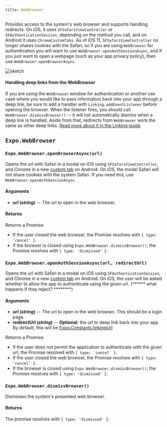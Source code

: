 ```yaml
---
title: WebBrowser
---
```


Provides access to the system's web browser and supports handling redirects. On iOS, it uses `SFSafariViewController` or `SFAuthenticationSession`, depending on the method you call, and on Android it uses `ChromeCustomTabs`. As of iOS 11, `SFSafariViewController` no longer shares cookies with the Safari, so if you are using `WebBrowser` for authentication you will want to use `WebBrowser.openAuthSessionAsync`, and if you just want to open a webpage (such as your app privacy policy), then use `WebBrowser.openBrowserAsync`.

![sketch](r116LYJne)
<br />

#### Handling deep links from the WebBrowser

If you are using the `WebBrowser` window for authentication or another use case where you would like to pass information back into your app through a deep link, be sure to add a handler with `Linking.addEventListener` before opening the browser. When the listener fires, you should call `WebBrowser.dismissBrowser()` -- it will not automatically dismiss when a deep link is handled. Aside from that, redirects from `WebBrowser` work the same as other deep links. [Read more about it in the Linking guide](https://docs.expo.io/versions/latest/guides/linking.html#handling-links-into-your-app).

## `Expo.WebBrowser`

### `Expo.WebBrowser.openBrowserAsync(url)`

Opens the url with Safari in a modal on iOS using `SFSafariViewController`, and Chrome in a new [custom tab](https://developer.chrome.com/multidevice/android/customtabs) on Android. On iOS, the modal Safari will not share cookies with the system Safari. If you need this, use `WebBrowser.openAuthSessionAsync`.

#### Arguments

- **url (_string_)** -- The url to open in the web browser.

#### Returns

Returns a Promise:

- If the user closed the web browser, the Promise resolves with `{ type: 'cancel' }`.
- If the browser is closed using `Expo.WebBrowser.dismissBrowser()`, the Promise resolves with `{ type: 'dismissed' }`.

### `Expo.WebBrowser.openAuthSessionAsync(url, redirectUrl)`

Opens the url with Safari in a modal on iOS using `SFAuthenticationSession`, and Chrome in a new [custom tab](https://developer.chrome.com/multidevice/android/customtabs) on Android. On iOS, the user will be asked whether to allow the app to authenticate using
the given url. (****** what happens if they reject? ********)

#### Arguments

- **url (_string_)** -- The url to open in the web browser. This should be a login page.
- **redirectUrl (_string_)** -- **Optional**: the url to deep link back into your app. By default, this will be [Expo.Constants.linkingUrl](constants.html#expoconstantslinkinguri)

Returns a Promise:

- If the user does not permit the application to authenticate with the given url, the Promise resolved with `{ type: 'cancel' }`.
- If the user closed the web browser, the Promise resolves with `{ type: 'cancel' }`.
- If the browser is closed using `Expo.WebBrowser.dismissBrowser()`, the Promise resolves with `{ type: 'dismissed' }`.

### `Expo.WebBrowser.dismissBrowser()`

Dismisses the system's presented web browser.

#### Returns

The promise resolves with `{ type: 'dismissed' }`.
